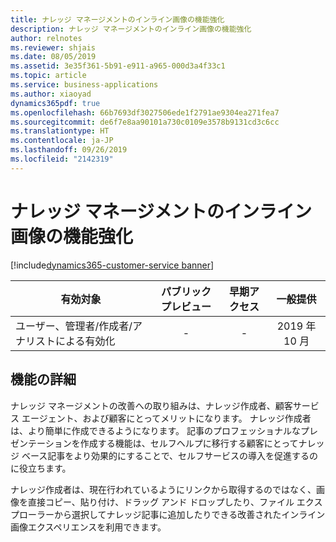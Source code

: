 ```yaml
---
title: ナレッジ マネージメントのインライン画像の機能強化
description: ナレッジ マネージメントのインライン画像の機能強化
author: relnotes
ms.reviewer: shjais
ms.date: 08/05/2019
ms.assetid: 3e35f361-5b91-e911-a965-000d3a4f33c1
ms.topic: article
ms.service: business-applications
ms.author: xiaoyad
dynamics365pdf: true
ms.openlocfilehash: 66b7693df3027506ede1f2791ae9304ea271fea7
ms.sourcegitcommit: de6f7e8aa90101a730c0109e3578b9131cd3c6cc
ms.translationtype: HT
ms.contentlocale: ja-JP
ms.lasthandoff: 09/26/2019
ms.locfileid: "2142319"
---
```

# <a name="knowledge-management-inline-image-enhancement"></a>ナレッジ マネージメントのインライン画像の機能強化
[!include[dynamics365-customer-service banner](../includes/dynamics365-customer-service.md)]

| 有効対象    |  パブリック プレビュー | 早期アクセス | 一般提供 | 
| ---------- | :----------: |:----------: |:----------: |
|ユーザー、管理者/作成者/アナリストによる有効化|-|-| 2019 年 10 月|






## <a name="feature-details"></a>機能の詳細
<!--feature detail start -->
ナレッジ マネージメントの改善への取り組みは、ナレッジ作成者、顧客サービス エージェント、および顧客にとってメリットになります。 ナレッジ作成者は、より簡単に作成できるようになります。 記事のプロフェッショナルなプレゼンテーションを作成する機能は、セルフヘルプに移行する顧客にとってナレッジ ベース記事をより効果的にすることで、セルフサービスの導入を促進するのに役立ちます。 

ナレッジ作成者は、現在行われているようにリンクから取得するのではなく、画像を直接コピー、貼り付け、ドラッグ アンド ドロップしたり、ファイル エクスプローラーから選択してナレッジ記事に追加したりできる改善されたインライン画像エクスペリエンスを利用できます。
<!--feature detail end -->











